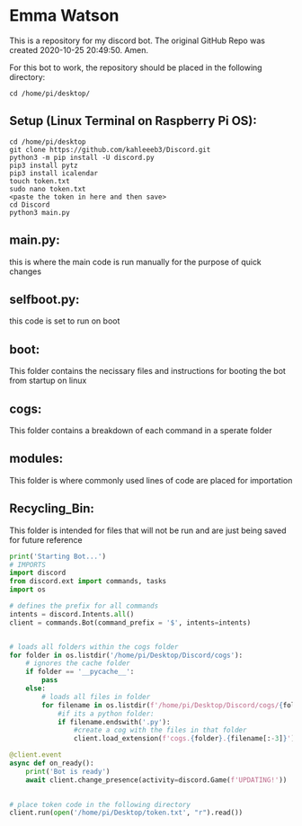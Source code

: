 # Emma Watson
This is a repository for my discord bot. The original GitHub Repo was created 2020-10-25 20:49:50. Amen.

For this bot to work, the repository should be placed in the following directory:

```
cd /home/pi/desktop/
```
## Setup (Linux Terminal on Raspberry Pi OS):
```
cd /home/pi/desktop
git clone https://github.com/kahleeeb3/Discord.git
python3 -m pip install -U discord.py
pip3 install pytz
pip3 install icalendar
touch token.txt
sudo nano token.txt
<paste the token in here and then save>
cd Discord
python3 main.py
```

## main.py:
this is where the main code is run manually for the purpose of quick changes
## selfboot.py:
this code is set to run on boot
## boot:
This folder contains the necissary files and instructions for booting the bot from startup on linux
## cogs:
This folder contains a breakdown of each command in a sperate folder
## modules:
This folder is where commonly used lines of code are placed for importation
## Recycling_Bin:
This folder is intended for files that will not be run and are just being saved for future reference

```python
print('Starting Bot...')
# IMPORTS
import discord
from discord.ext import commands, tasks
import os

# defines the prefix for all commands
intents = discord.Intents.all()
client = commands.Bot(command_prefix = '$', intents=intents)


# loads all folders within the cogs folder
for folder in os.listdir('/home/pi/Desktop/Discord/cogs'):
    # ignores the cache folder
    if folder == '__pycache__':
        pass
    else:
        # loads all files in folder
        for filename in os.listdir(f'/home/pi/Desktop/Discord/cogs/{folder}'):
            #if its a python folder:
            if filename.endswith('.py'):
                #create a cog with the files in that folder
                client.load_extension(f'cogs.{folder}.{filename[:-3]}')

@client.event
async def on_ready():
    print('Bot is ready')
    await client.change_presence(activity=discord.Game(f'UPDATING!'))

 
# place token code in the following directory
client.run(open('/home/pi/Desktop/token.txt', "r").read())
```
